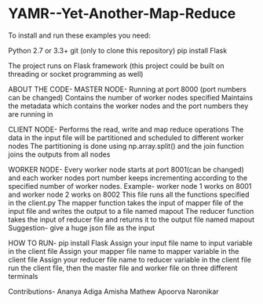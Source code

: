 # YAMR--Yet-Another-Map-Reduce
To install and run these examples you need:

Python 2.7 or 3.3+
git (only to clone this repository)
pip install Flask

The project runs on Flask framework (this project could be built on threading or socket programming as well)

ABOUT THE CODE-
MASTER NODE- 
Running at port 8000 (port numbers can be changed)
Contains the number of worker nodes specified
Maintains the metadata which contains the worker nodes and the port numbers they are running in

CLIENT NODE-
Performs the read, write and map reduce operations
The data in the input file will be partitioned and scheduled to different worker nodes
The partitioning is done using np.array.split() and the join function joins the outputs from all nodes


WORKER NODE-
Every worker node starts at port 8001(can be changed) and each worker nodes port number keeps incrementing according to the specified number of worker nodes. Example- worker node 1 works on 8001 and worker node 2 works on 8002
This file runs all the functions specified in the client.py
The mapper function takes the input of mapper file of the input file and writes the output to a file named mapout
The reducer function takes the input of reducer file and returns it to the output file named mapout 
Suggestion- give a huge json file as the input

HOW TO RUN-
pip install Flask
Assign your input file name to input variable in the client file
Assign your mapper file name to mapper variable in the client file
Assign your reducer file name to reducer variable in the client file
run the client file, then the master file and worker file on three different terminals

Contributions-
Ananya Adiga
Amisha Mathew
Apoorva Naronikar





